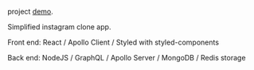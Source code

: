 project [demo](https://github.com/facebook/create-react-app).

Simplified instagram clone app.

Front end: React / Apollo Client / Styled with styled-components

Back end: NodeJS / GraphQL / Apollo Server / MongoDB / Redis storage
